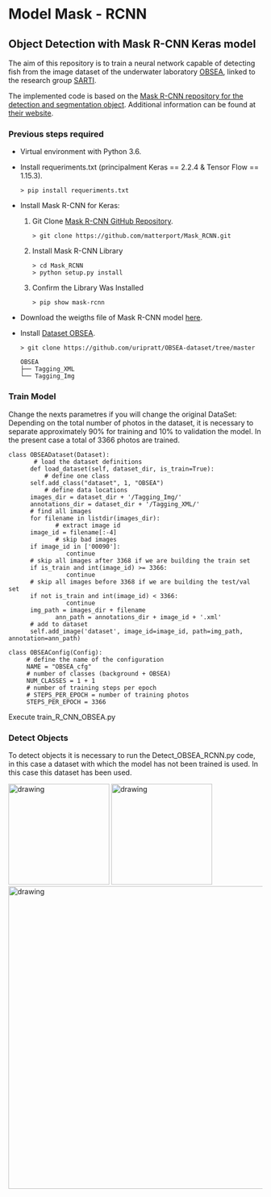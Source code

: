 # Model Mask - RCNN  
## Object Detection with Mask R-CNN Keras model
  
The aim of this repository is to train a neural network capable of detecting fish from the image dataset of the underwater laboratory [OBSEA](https://www.obsea.es), linked to the research group [SARTI](https://www.sarti.webs.upc.edu/web_v2/).
  
The implemented code is based on the [Mask R-CNN repository for the detection and segmentation object](https://github.com/matterport/Mask_RCNN.git). Additional information can be found at [their website](https://machinelearningmastery.com/how-to-train-an-object-detection-model-with-keras/).

### Previous steps required
- Virtual environment with Python 3.6.
- Install requeriments.txt (principalment Keras == 2.2.4 & Tensor Flow == 1.15.3).

	```
	> pip install requeriments.txt
	```

- Install Mask R-CNN for Keras:
	1.  Git Clone [Mask R-CNN GitHub Repository](https://github.com/matterport/Mask_RCNN.git).
		
		``` 
		> git clone https://github.com/matterport/Mask_RCNN.git
		```
	3. Install Mask R-CNN Library
		
		``` 
		> cd Mask_RCNN
		> python setup.py install
		```
		
	4. Confirm the Library Was Installed
		``` 
		> pip show mask-rcnn
		```
- Download the weigths file of Mask R-CNN model [here](https://github.com/matterport/Mask_RCNN/releases/download/v2.0/mask_rcnn_coco.h5).
- Install [Dataset OBSEA](https://github.com/uripratt/OBSEA-dataset/tree/master).
	``` { py }
	> git clone https://github.com/uripratt/OBSEA-dataset/tree/master
	```

	```
	OBSEA
	├── Tagging_XML
	└── Tagging_Img

	```

### Train Model
Change the nexts parametres if you will change the original DataSet:
Depending on the total number of photos in the dataset, it is necessary to separate approximately 90% for training and 10% to validation the model.  In the present case a total of 3366 photos are trained. 


```
class OBSEADataset(Dataset):  
	   # load the dataset definitions  
	  def load_dataset(self, dataset_dir, is_train=True):  
	      # define one class  
	  self.add_class("dataset", 1, "OBSEA")  
	      # define data locations  
	  images_dir = dataset_dir + '/Tagging_Img/'  
	  annotations_dir = dataset_dir + '/Tagging_XML/'  
	  # find all images  
	  for filename in listdir(images_dir):  
	         # extract image id  
	  image_id = filename[:-4]  
	         # skip bad images  
	  if image_id in ['00090']:  
	            continue  
	  # skip all images after 3368 if we are building the train set  
	  if is_train and int(image_id) >= 3366:  
	            continue  
	  # skip all images before 3368 if we are building the test/val set  
	  if not is_train and int(image_id) < 3366:  
	            continue  
	  img_path = images_dir + filename  
	         ann_path = annotations_dir + image_id + '.xml'  
	  # add to dataset  
	  self.add_image('dataset', image_id=image_id, path=img_path, annotation=ann_path)
  ```

   ```
class OBSEAConfig(Config):  
		# define the name of the configuration  
		NAME = "OBSEA_cfg"  
		# number of classes (background + OBSEA)  
		NUM_CLASSES = 1 + 1  
		# number of training steps per epoch
		# STEPS_PER_EPOCH = number of training photos  
		STEPS_PER_EPOCH = 3366
 ```

Execute train_R_CNN_OBSEA.py

### Detect Objects

To detect objects it is necessary to run the Detect_OBSEA_RCNN.py code, in this case a dataset with which the model has not been trained is used. In this case this dataset has been used.

 
[<img src="https://upload.wikimedia.org/wikipedia/commons/thumb/9/97/Logo_UPC.svg/1200px-Logo_UPC.svg.png" alt="drawing" width="200"/>](https://www.upc.edu/ca)	
[<img src="https://www.sarti.webs.upc.edu/web_v2/assets/onepage/img/logo/logo-obsea-medusa.png" alt="drawing" width="200"/>](https://www.obsea.es=) 
[<img src="https://www.sarti.webs.upc.edu/web_v2/assets/onepage/img/logo/logosarti.png" alt="drawing" width="600"/>](https://www.sarti.webs.upc.edu/web_v2/)
